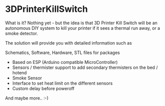 # 3DPrinterKillSwitch

What is it? Nothing yet - but the idea is that 3D Printer Kill Switch will be an autonomous DIY system to kill your printer if it sees a thermal run away, or a smoke detector.

The solution will provide you with detailed information such as

Schematics, Software, Hardware, STL files for packages

- Based on ESP (Arduino compatible MicroController)
- Sensors / thermister support to add secondary thermisters on the bed / hotend
- Smoke Sensor
- Interface to set heat limit on the different sensors
- Custom delay before poweroff

And maybe more.. :-)
